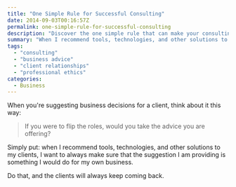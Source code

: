 ```yaml
---
title: "One Simple Rule for Successful Consulting"
date: 2014-09-03T00:16:57Z
permalink: one-simple-rule-for-successful-consulting
description: "Discover the one simple rule that can make your consulting more successful: always recommend solutions you would use for your own business."
summary: "When I recommend tools, technologies, and other solutions to my clients, I want to always make sure that the suggestion I am providing is something I would do for my own business"
tags:
  - "consulting"
  - "business advice"
  - "client relationships"
  - "professional ethics"
categories:
  - Business
---
```


When you're suggesting business decisions for a client, think about it this way:

> If you were to flip the roles, would you take the advice you are offering?

Simply put: when I recommend tools, technologies, and other solutions to my clients, I want to always make sure that the suggestion I am providing is something I would do for my own business.

Do that, and the clients will always keep coming back.
